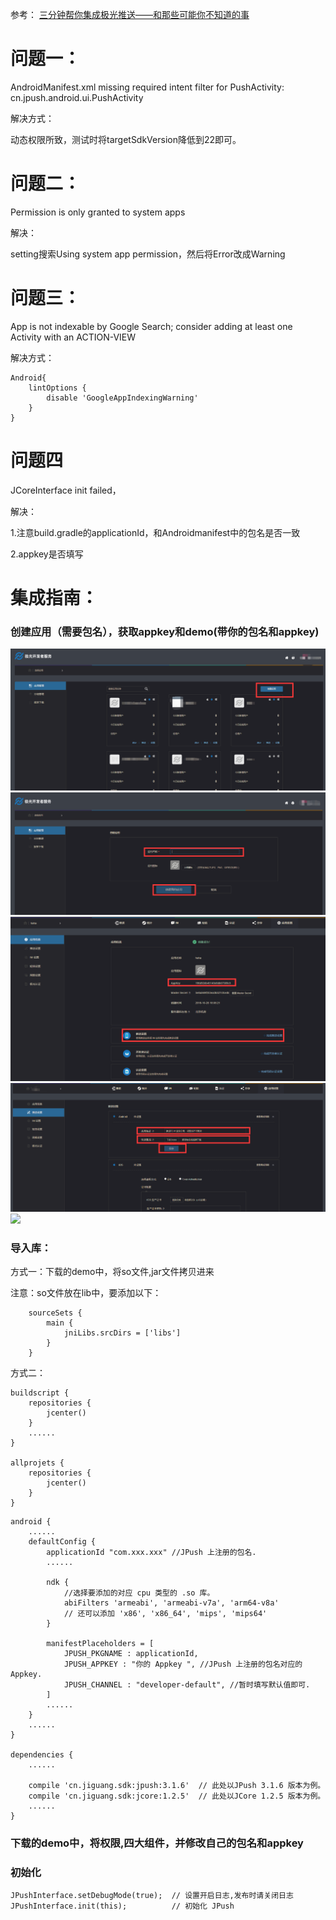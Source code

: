 

参考：
[三分钟帮你集成极光推送——和那些可能你不知道的事](https://blog.csdn.net/zj_blog/article/details/80247920)

# 问题一：

AndroidManifest.xml missing required intent filter for PushActivity: cn.jpush.android.ui.PushActivity

解决方式：

动态权限所致，测试时将targetSdkVersion降低到22即可。


# 问题二：

Permission is only granted to system apps

解决：

setting搜索Using system app permission，然后将Error改成Warning


# 问题三：

App is not indexable by Google Search; consider adding at least one Activity with an ACTION-VIEW

解决方式：

```
Android{
    lintOptions {
        disable 'GoogleAppIndexingWarning'
    }
}
```


# 问题四

JCoreInterface init failed，

解决：

1.注意build.gradle的applicationId，和Androidmanifest中的包名是否一致

2.appkey是否填写


# 集成指南：

### 创建应用（需要包名），获取appkey和demo(带你的包名和appkey)

![](https://github.com/Ablexq/MyJpush/blob/master/pics/step1.png)
![](https://github.com/Ablexq/MyJpush/blob/master/pics/step2.png)
![](https://github.com/Ablexq/MyJpush/blob/master/pics/step3.png)
![](https://github.com/Ablexq/MyJpush/blob/master/pics/step4.png)
![](https://github.com/Ablexq/MyJpush/blob/master/pics/demo结构)


### 导入库：

方式一：下载的demo中，将so文件,jar文件拷贝进来

注意：so文件放在lib中，要添加以下：
```
    sourceSets {
        main {
            jniLibs.srcDirs = ['libs']
        }
    }
```

方式二：
```
buildscript {
    repositories {
        jcenter()
    }
    ......
}

allprojets {
    repositories {
        jcenter()
    }
}
```

```
android {
    ......
    defaultConfig {
        applicationId "com.xxx.xxx" //JPush 上注册的包名.
        ......

        ndk {
            //选择要添加的对应 cpu 类型的 .so 库。
            abiFilters 'armeabi', 'armeabi-v7a', 'arm64-v8a'
            // 还可以添加 'x86', 'x86_64', 'mips', 'mips64'
        }

        manifestPlaceholders = [
            JPUSH_PKGNAME : applicationId,
            JPUSH_APPKEY : "你的 Appkey ", //JPush 上注册的包名对应的 Appkey.
            JPUSH_CHANNEL : "developer-default", //暂时填写默认值即可.
        ]
        ......
    }
    ......
}

dependencies {
    ......

    compile 'cn.jiguang.sdk:jpush:3.1.6'  // 此处以JPush 3.1.6 版本为例。
    compile 'cn.jiguang.sdk:jcore:1.2.5'  // 此处以JCore 1.2.5 版本为例。
    ......
}

```

### 下载的demo中，将权限,四大组件，并修改自己的包名和appkey


### 初始化
```
JPushInterface.setDebugMode(true); 	// 设置开启日志,发布时请关闭日志
JPushInterface.init(this);     		// 初始化 JPush
```












